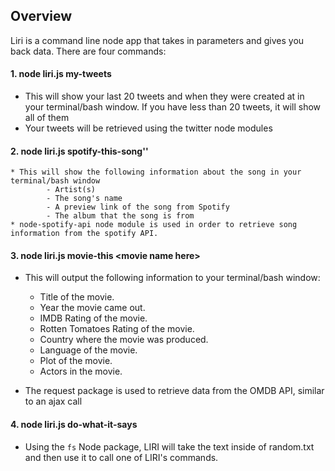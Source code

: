 ## Overview
Liri is a command line node app that takes in parameters and gives you back data. There are four commands:

#### 1. node liri.js my-tweets 
  * This will show your last 20 tweets and when they were created at in your terminal/bash window. If you have less than 20 tweets, it will show all of them
  * Your tweets will be retrieved using the twitter node modules 
#### 2. node liri.js spotify-this-song\'<song name here>\'
	* This will show the following information about the song in your terminal/bash window 
            - Artist(s)
            - The song's name
            - A preview link of the song from Spotify
            - The album that the song is from
    * node-spotify-api node module is used in order to retrieve song information from the spotify API.

#### 3. node liri.js movie-this \<movie name here>
   * This will output the following information to your terminal/bash window:
	  	- Title of the movie.
        - Year the movie came out.
        - IMDB Rating of the movie.
        - Rotten Tomatoes Rating of the movie.
        - Country where the movie was produced.
        - Language of the movie.
        - Plot of the movie.
        - Actors in the movie.
     
   * The request package is used to retrieve data from the OMDB API, similar to an ajax call

#### 4. node liri.js do-what-it-says
   * Using the `fs` Node package, LIRI will take the text inside of random.txt and then use it to call one of LIRI's commands.
